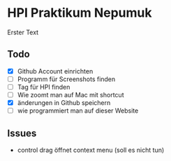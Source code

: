 # HPI Praktikum Nepumuk
Erster Text


## Todo      

- [x] Github Account einrichten 
- [ ] Programm für Screenshots finden
- [ ] Tag für HPI finden 
- [ ] Wie zoomt man auf Mac mit shortcut 
- [x] änderungen in Github speichern
- [ ] wie programmiert man auf dieser Website 

## Issues
- control drag öffnet context menu (soll es nicht tun)